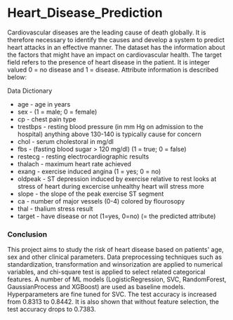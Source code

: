 # Heart_Disease_Prediction

Cardiovascular diseases are the leading cause of death globally. It is therefore necessary to identify the causes and develop a system to predict heart attacks in an effective manner. The dataset has the information about the factors that might have an impact on cardiovascular health. The target field refers to the presence of heart disease in the patient. It is integer valued 0 = no disease and 1 = disease. Attribute information is described below:

Data Dictionary
- age - age in years
- sex - (1 = male; 0 = female)
- cp - chest pain type 
- trestbps - resting blood pressure (in mm Hg on admission to the hospital) anything above 130-140 is typically cause for concern
- chol - serum cholestoral in mg/dl
- fbs - (fasting blood sugar > 120 mg/dl) (1 = true; 0 = false)
- restecg - resting electrocardiographic results
- thalach - maximum heart rate achieved
- exang - exercise induced angina (1 = yes; 0 = no)
- oldpeak - ST depression induced by exercise relative to rest looks at stress of heart during excercise unhealthy heart will stress more
- slope - the slope of the peak exercise ST segment
- ca - number of major vessels (0-4) colored by flourosopy
- thal - thalium stress result
- target - have disease or not (1=yes, 0=no) (= the predicted attribute)

### Conclusion

This project aims to study the risk of heart disease based on patients' age, sex and other clinical parameters. Data preprocessing techniques such as standardization, transformation and winsorization are applied to numerical variables, and chi-square test is applied to select related categorical features. A number of ML models (LogisticRegression, SVC, RandomForest, GaussianProcess and XGBoost) are used as baseline models. Hyperparameters are fine tuned for SVC. The test accuracy is increased from 0.8313 to 0.8442. It is also shown that without feature selection, the test accuracy drops to 0.7383.
